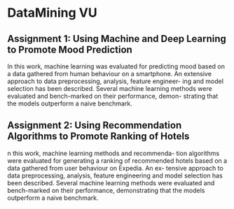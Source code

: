 # DataMining VU
## Assignment 1: Using Machine and Deep Learning to Promote Mood Prediction
In this work, machine learning was evaluated for predicting
mood based on a data gathered from human behaviour on a smartphone.
An extensive approach to data preprocessing, analysis, feature engineer-
ing and model selection has been described. Several machine learning
methods were evaluated and bench-marked on their performance, demon-
strating that the models outperform a naive benchmark.

## Assignment 2: Using Recommendation Algorithms to Promote Ranking of Hotels
n this work, machine learning methods and recommenda-
tion algorithms were evaluated for generating a ranking of recommended
hotels based on a data gathered from user behaviour on Expedia. An ex-
tensive approach to data preprocessing, analysis, feature engineering and
model selection has been described. Several machine learning methods
were evaluated and bench-marked on their performance, demonstrating
that the models outperform a naive benchmark.
